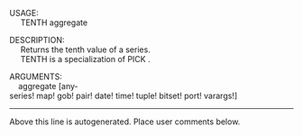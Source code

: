 USAGE:  
&nbsp;&nbsp;&nbsp;&nbsp;&nbsp;TENTH&nbsp;aggregate&nbsp;  
  
DESCRIPTION:  
&nbsp;&nbsp;&nbsp;&nbsp;&nbsp;Returns&nbsp;the&nbsp;tenth&nbsp;value&nbsp;of&nbsp;a&nbsp;series.  
&nbsp;&nbsp;&nbsp;&nbsp;&nbsp;TENTH&nbsp;is&nbsp;a&nbsp;specialization&nbsp;of&nbsp;PICK&nbsp;.  
  
ARGUMENTS:  
&nbsp;&nbsp;&nbsp;&nbsp;aggregate&nbsp;[any-series!&nbsp;map!&nbsp;gob!&nbsp;pair!&nbsp;date!&nbsp;time!&nbsp;tuple!&nbsp;bitset!&nbsp;port!&nbsp;varargs!]  
___
Above this line is autogenerated. Place user comments below.